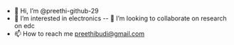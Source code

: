 - 👋 Hi, I’m @preethi-github-29
- 👀 I’m interested in electronics
-- 💞️ I’m looking to collaborate on research on edc
- 📫 How to reach me preethibudi@gmail.com

<!---
preethi-github-29/preethi-github-29 is a ✨ special ✨ repository because its `README.md` (this file) appears on your GitHub profile.
You can click the Preview link to take a look at your changes.
--->
